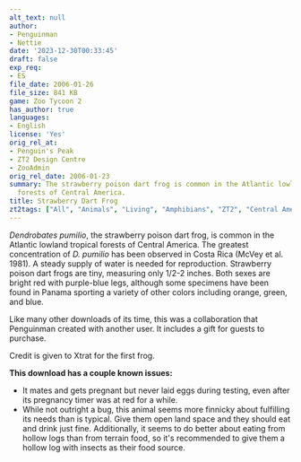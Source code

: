 ```yaml
---
alt_text: null
author:
- Penguinman
- Nettie
date: '2023-12-30T00:33:45'
draft: false
exp_req:
- ES
file_date: 2006-01-26
file_size: 841 KB
game: Zoo Tycoon 2
has_author: true
languages:
- English
license: 'Yes'
orig_rel_at:
- Penguin's Peak
- ZT2 Design Centre
- ZooAdmin
orig_rel_date: 2006-01-23
summary: The strawberry poison dart frog is common in the Atlantic lowland tropical
  forests of Central America.
title: Strawberry Dart Frog
zt2tags: ["All", "Animals", "Living", "Amphibians", "ZT2", "Central America" ]
---
```

*Dendrobates pumilio*, the strawberry poison dart frog, is common in the Atlantic lowland tropical forests of Central America. The greatest concentration of *D. pumilio* has been observed in Costa Rica (McVey et al. 1981). A steady supply of water is needed for reproduction. Strawberry poison dart frogs are tiny, measuring only 1/2-2 inches. Both sexes are bright red with purple-blue legs, although some specimens have been found in Panama sporting a variety of other colors including orange, green, and blue.

Like many other downloads of its time, this was a collaboration that Penguinman created with another user. It includes a gift for guests to purchase.

Credit is given to Xtrat for the first frog.

**This download has a couple known issues:**
- It mates and gets pregnant but never laid eggs during testing, even after its pregnancy timer was at red for a while.
- While not outright a bug, this animal seems more finnicky about fulfilling its needs than is typical. Give them open land space and they should eat and drink just fine. Additionally, it seems to do better about eating from hollow logs than from terrain food, so it's recommended to give them a hollow log with insects as their food source.